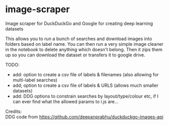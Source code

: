 # image-scraper
Image scraper for DuckDuckGo and Google for creating deep learning datasets

This allows you to run a bunch of searches and download images into folders based on label name.
You can then run a very simple image cleaner in the notebook to delete anything which doesn't belong.
Then it zips them up so you can download the dataset or transfers it to google drive.

TODO:
- add: option to create a csv file of labels & filenames (also allowing for multi-label searches)
- add; option to create a csv file of labels & URLS (allows much smaller datasets)
- add: DDG options to constrain searches by layout/type/colour etc, if I can ever find what the allowed params to i.js are...  

Credits: \
DDG code from https://github.com/deepanprabhu/duckduckgo-images-api  

